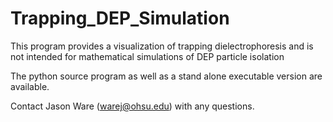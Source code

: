 # Trapping_DEP_Simulation

This program provides a visualization of trapping dielectrophoresis and is not intended for mathematical simulations of DEP particle isolation

The python source program as well as a stand alone executable version are available. 

Contact Jason Ware (warej@ohsu.edu) with any questions.
